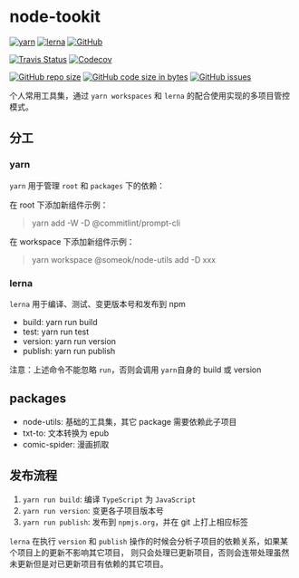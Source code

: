 # node-tookit

[![yarn](https://img.shields.io/badge/maintained%20with-yarn-1476a2.svg?style=flat-square)](https://yarnpkg.com/)
[![lerna](https://img.shields.io/badge/maintained%20with-lerna-cc00ff.svg?style=flat-square)](https://lerna.js.org/)
[![GitHub](https://img.shields.io/github/license/someok/node-toolkit.svg?style=flat-square)](https://github.com/someok/node-toolkit/blob/master/LICENSE)

[![Travis Status](https://img.shields.io/travis/someok/node-toolkit.svg?style=flat-square)](https://travis-ci.org/someok/node-toolkit)
[![Codecov](https://img.shields.io/codecov/c/github/someok/node-toolkit.svg?style=flat-square&token=49b1c58e2ff6485595b4e1fcd7d9dbc9)](https://codecov.io/gh/someok/node-toolkit)

[![GitHub repo size](https://img.shields.io/github/repo-size/someok/node-toolkit.svg?style=flat-square)](https://github.com/someok/node-toolkit)
[![GitHub code size in bytes](https://img.shields.io/github/languages/code-size/someok/node-toolkit.svg?style=flat-square)](https://github.com/someok/node-toolkit)
[![GitHub issues](https://img.shields.io/github/issues-raw/someok/node-toolkit.svg?style=flat-square)](https://github.com/someok/node-toolkit/issues)

个人常用工具集，通过 `yarn workspaces` 和 `lerna` 的配合使用实现的多项目管控模式。

## 分工

### yarn

`yarn` 用于管理 `root` 和 `packages` 下的依赖：

在 root 下添加新组件示例：

> yarn add -W -D @commitlint/prompt-cli

在 workspace 下添加新组件示例：

> yarn workspace @someok/node-utils add -D xxx

### lerna

`lerna` 用于编译、测试、变更版本号和发布到 npm

-   build: yarn run build
-   test: yarn run test
-   version: yarn run version
-   publish: yarn run publish

注意：上述命令不能忽略 `run`，否则会调用 `yarn`自身的 build 或 version

## packages

-   node-utils: 基础的工具集，其它 package 需要依赖此子项目
-   txt-to: 文本转换为 epub
-   comic-spider: 漫画抓取

## 发布流程

1. `yarn run build`: 编译 `TypeScript` 为 `JavaScript`
1. `yarn run version`: 变更各子项目版本号
1. `yarn run publish`: 发布到 `npmjs.org`，并在 git 上打上相应标签

`lerna` 在执行 `version` 和 `publish` 操作的时候会分析子项目的依赖关系，如果某个项目上的更新不影响其它项目，
则只会处理已更新项目，否则会连带处理虽然未更新但是对已更新项目有依赖的其它项目。
